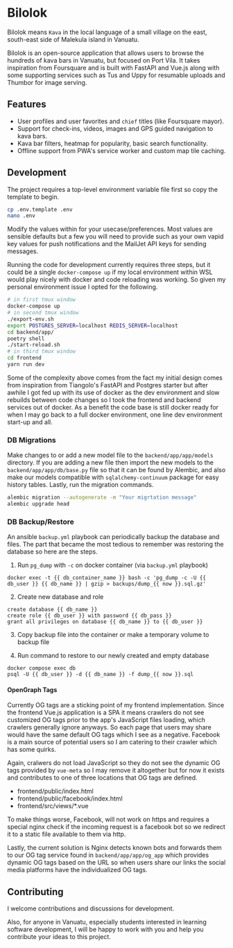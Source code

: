 # Bilolok

Bilolok means `Kava` in the local language of a small village on the east, south-east side of Malekula island in Vanuatu.

Bilolok is an open-source application that allows users to browse the hundreds of kava bars in Vanuatu, but focused on Port Vila.
It takes inspiration from Foursquare and is built with FastAPI and Vue.js along with some supporting services such as Tus and Uppy for resumable uploads and Thumbor for image serving.

## Features

- User profiles and user favorites and `chief` titles (like Foursquare mayor).
- Support for check-ins, videos, images and GPS guided navigation to kava bars.
- Kava bar filters, heatmap for popularity, basic search functionality.
- Offline support from PWA's service worker and custom map tile caching.

## Development

The project requires a top-level environment variable file first so copy the template to begin.

```sh
cp .env.template .env
nano .env
```

Modify the values within for your usecase/preferences.
Most values are sensible defaults but a few you will need to provide such as your own vapid key values for push notifications and the MailJet API keys for sending messages. 

Running the code for development currently requires three steps, but it could be a single `docker-compose up` if my local environment within WSL would play nicely with docker and code reloading was working.
So given my personal environment issue I opted for the following.

```sh
# in first tmux window
docker-compose up
# in second tmux window
./export-env.sh
export POSTGRES_SERVER=localhost REDIS_SERVER=localhost
cd backend/app/
poetry shell
./start-reload.sh
# in third tmux window
cd frontend
yarn run dev
```

Some of the complexity above comes from the fact my initial design comes from inspiration from Tiangolo's FastAPI and Postgres starter but after awhile I got fed up with its use of docker as the dev environment and slow rebuilds between code changes so I took the frontend and backend services out of docker.
As a benefit the code base is still docker ready for when I may go back to a full docker environment, one line dev environment start-up and all.

### DB Migrations

Make changes to or add a new model file to the `backend/app/app/models` directory.
If you are adding a new file then import the new models to the `backend/app/app/db/base.py` file so that it can be found by Alembic, and also make our models compatible with `sqlalchemy-continuum` package for easy history tables.
Lastly, run the migration commands.

```sh
alembic migration --autogenerate -m "Your migrtation message"
alembic upgrade head
```

### DB Backup/Restore

An ansible `backup.yml` playbook can periodically backup the database and files.
The part that became the most tedious to remember was restoring the database so here are the steps.

1. Run `pg_dump` with `-c` on docker container (via `backup.yml` playbook) 

```
docker exec -t {{ db_container_name }} bash -c 'pg_dump -c -U {{ db_user }} {{ db_name }} | gzip > backups/dump_{{ now }}.sql.gz'
```

2. Create new database and role

```
create database {{ db_name }}
create role {{ db_user }} with password {{ db_pass }}
grant all privileges on database {{ db_name }} to {{ db_user }}
```

3. Copy backup file into the container or make a temporary volume to backup file

4. Run command to restore to our newly created and empty database

```
docker compose exec db
psql -U {{ db_user }} -d {{ db_name }} -f dump_{{ now }}.sql
```

#### OpenGraph Tags

Currently OG tags are a sticking point of my frontend implementation.
Since the frontend Vue.js application is a SPA it means crawlers do not see customized OG tags prior to the app's JavaScript files loading, which crawlers generally ignore anyways.
So each page that users may share would have the same default OG tags which I see as a negative.
Facebook is a main source of potential users so I am catering to their crawler which has some quirks.

Again, cralwers do not load JavaScript so they do not see the dynamic OG tags provided by `vue-meta` so I may remove it altogether but for now it exists and contributes to one of three locations that OG tags are defined.

- frontend/public/index.html
- frontend/public/facebook/index.html
- frontend/src/views/*.vue

To make things worse, Facebook, will not work on https and requires a special nginx check if the incoming request is a facebook bot so we redirect it to a static file available to them via http.

Lastly, the current solution is Nginx detects known bots and forwards them to our OG tag service found in `backend/app/app/og_app` which provides dynamic OG tags based on the URL so when users share our links the social media platforms have the individualized OG tags.

## Contributing

I welcome contributions and discussions for development.

Also, for anyone in Vanuatu, especially students interested in learning software development, I will be happy to work with you and help you contribute your ideas to this project.
